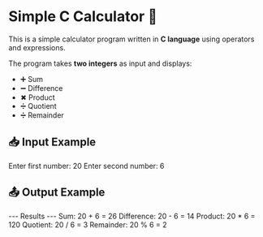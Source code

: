 # Simple C Calculator 🧮

This is a simple calculator program written in **C language** using operators and expressions.

The program takes **two integers** as input and displays:

- ➕ Sum
- ➖ Difference
- ✖ Product
- ➗ Quotient
- ➗ Remainder

## 📥 Input Example

Enter first number: 20
Enter second number: 6

## 📤 Output Example

--- Results ---
Sum: 20 + 6 = 26
Difference: 20 - 6 = 14
Product: 20 * 6 = 120
Quotient: 20 / 6 = 3
Remainder: 20 % 6 = 2